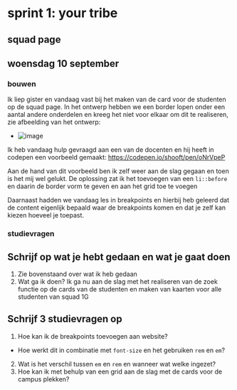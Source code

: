 # sprint 1: your tribe 
## squad page

## woensdag 10 september 
### bouwen
Ik liep gister en vandaag vast bij het maken van de card voor de studenten op de squad page. In het ontwerp hebben we een border lopen onder een aantal andere onderdelen en kreeg het niet voor elkaar om dit te realiseren, zie afbeelding van het ontwerp: 
* ![image](https://github.com/user-attachments/assets/eaef9a2c-7870-4f0f-a904-92e10f081c9a)

Ik heb vandaag hulp gevraagd aan een van de docenten en hij heeft in codepen een voorbeeld gemaakt: https://codepen.io/shooft/pen/oNrVpeP

Aan de hand van dit voorbeeld ben ik zelf weer aan de slag gegaan en toen is het mij wel gelukt. De oplossing zat ik het toevoegen van een `li::before` en daarin de border vorm te geven en aan het grid toe te voegen

Daarnaast hadden we vandaag les in breakpoints en hierbij heb geleerd dat de content eigenlijk bepaald waar de breakpoints komen en dat je zelf kan kiezen hoeveel je toepast. 

### studievragen 
## Schrijf op wat je hebt gedaan en wat je gaat doen 
1. Zie bovenstaand over wat ik heb gedaan
2. Wat ga ik doen? Ik ga nu aan de slag met het realiseren van de zoek functie op de cards van de studenten en maken van kaarten voor alle studenten van squad 1G

## Schrijf 3 studievragen op 
1. Hoe kan ik de breakpoints toevoegen aan website? 
* Hoe werkt dit in combinatie met `font-size` en het gebruiken `rem` en `em`?
2. Wat is het verschil tussen `em` en `rem` en wanneer wat welke ingezet? 
3. Hoe kan ik met behulp van een grid aan de slag met de cards voor de campus plekken? 
